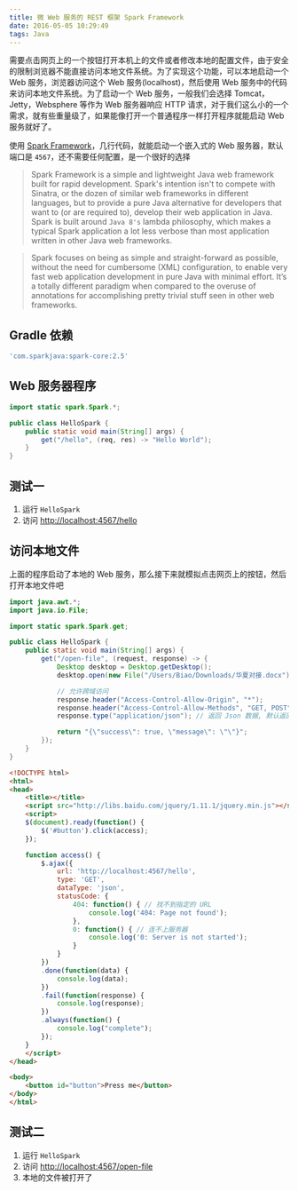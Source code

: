 ```yaml
---
title: 微 Web 服务的 REST 框架 Spark Framework
date: 2016-05-05 10:29:49
tags: Java
---
```


需要点击网页上的一个按钮打开本机上的文件或者修改本地的配置文件，由于安全的限制浏览器不能直接访问本地文件系统。为了实现这个功能，可以本地启动一个 Web 服务，浏览器访问这个 Web 服务(localhost)，然后使用 Web 服务中的代码来访问本地文件系统。为了启动一个 Web 服务，一般我们会选择 Tomcat，Jetty，Websphere 等作为 Web 服务器响应 HTTP 请求，对于我们这么小的一个需求，就有些重量级了，如果能像打开一个普通程序一样打开程序就能启动 Web 服务就好了。

<!--more-->

使用 [Spark Framework](http://sparkjava.com)，几行代码，就能启动一个嵌入式的 Web 服务器，默认端口是 `4567`，还不需要任何配置，是一个很好的选择

> Spark Framework is a simple and lightweight Java web framework built for rapid development. Spark's intention isn't to compete with Sinatra, or the dozen of similar web frameworks in different languages, but to provide a pure Java alternative for developers that want to (or are required to), develop their web application in Java. Spark is built around `Java 8's` lambda philosophy, which makes a typical Spark application a lot less verbose than most application written in other Java web frameworks.

> Spark focuses on being as simple and straight-forward as possible, without the need for cumbersome (XML) configuration, to enable very fast web application development in pure Java with minimal effort. It’s a totally different paradigm when compared to the overuse of annotations for accomplishing pretty trivial stuff seen in other web frameworks.

## Gradle 依赖
```groovy
'com.sparkjava:spark-core:2.5'
```

## Web 服务器程序
```java
import static spark.Spark.*;

public class HelloSpark {
    public static void main(String[] args) {
        get("/hello", (req, res) -> "Hello World");
    }
}
```

## 测试一
1. 运行 `HelloSpark`
2. 访问 <http://localhost:4567/hello>

## 访问本地文件
上面的程序启动了本地的 Web 服务，那么接下来就模拟点击网页上的按钮，然后打开本地文件吧

```java
import java.awt.*;
import java.io.File;

import static spark.Spark.get;

public class HelloSpark {
    public static void main(String[] args) {
        get("/open-file", (request, response) -> {
            Desktop desktop = Desktop.getDesktop();
            desktop.open(new File("/Users/Biao/Downloads/华夏对接.docx")); // 打开本地文件

            // 允许跨域访问
            response.header("Access-Control-Allow-Origin", "*");
            response.header("Access-Control-Allow-Methods", "GET, POST");
            response.type("application/json"); // 返回 Json 数据, 默认返回 html

            return "{\"success\": true, \"message\": \"\"}";
        });
    }
}
```

```html
<!DOCTYPE html>
<html>
<head>
    <title></title>
    <script src="http://libs.baidu.com/jquery/1.11.1/jquery.min.js"></script>
    <script>
    $(document).ready(function() {
        $('#button').click(access);
    });

    function access() {
        $.ajax({
            url: 'http://localhost:4567/hello',
            type: 'GET',
            dataType: 'json',
            statusCode: {
                404: function() { // 找不到指定的 URL
                    console.log('404: Page not found');
                },
                0: function() { // 连不上服务器
                    console.log('0: Server is not started');
                }
            }
        })
        .done(function(data) {
            console.log(data);
        })
        .fail(function(response) {
            console.log(response);
        })
        .always(function() {
            console.log("complete");
        });
    }
    </script>
</head>

<body>
    <button id="button">Press me</button>
</body>
</html>
```

## 测试二
1. 运行 `HelloSpark`
2. 访问 <http://localhost:4567/open-file>
3. 本地的文件被打开了
